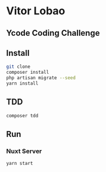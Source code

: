 # Vitor Lobao
## Ycode Coding Challenge

## Install
```bash
git clone 
composer install
php artisan migrate --seed
yarn install
```

## TDD

```bash
composer tdd
```

## Run
### Nuxt Server
```bash
yarn start
```
